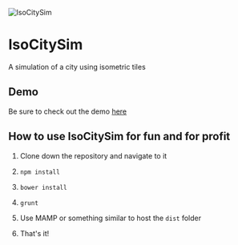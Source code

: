 ![IsoCitySim](https://cloud.githubusercontent.com/assets/4993074/12214387/a0745866-b657-11e5-8475-204f5e48c843.jpg)

# IsoCitySim
A simulation of a city using isometric tiles

## Demo
Be sure to check out the demo [here](http://snollygolly.github.io/IsoCitySim/)

## How to use IsoCitySim for fun and for profit

1. Clone down the repository and navigate to it

2. `npm install`

3. `bower install`

4. `grunt`

5. Use MAMP or something similar to host the `dist` folder

6. That's it!
